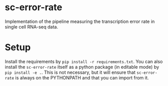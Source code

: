 # sc-error-rate

Implementation of the pipeline measuring the transcription error rate in single cell RNA-seq data.

# Setup

Install the requirements by ```pip install -r requirements.txt```. You can also install the ```sc-error-rate```
itself as a python package (in editable mode) by ```pip install -e .```. This is not necessary, but it
will ensure that ```sc-error-rate``` is always on the PYTHONPATH and that you can import from it.
